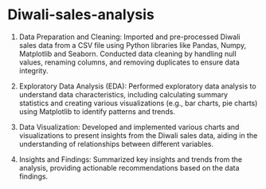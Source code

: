 # Diwali-sales-analysis

1. Data Preparation and Cleaning: 
Imported and pre-processed Diwali sales data from a CSV file using Python libraries like Pandas, Numpy, Matplotlib and Seaborn. Conducted data cleaning by handling null values, renaming columns, and removing duplicates to ensure data integrity.

2. Exploratory Data Analysis (EDA): 
Performed exploratory data analysis to understand data characteristics, including calculating summary statistics and creating various visualizations (e.g., bar charts, pie charts) using Matplotlib to identify patterns and trends.

3. Data Visualization: 
Developed and implemented various charts and visualizations to present insights from the Diwali sales data, aiding in the understanding of relationships between different variables.

4. Insights and Findings: 
Summarized key insights and trends from the analysis, providing actionable recommendations based on the data findings.
